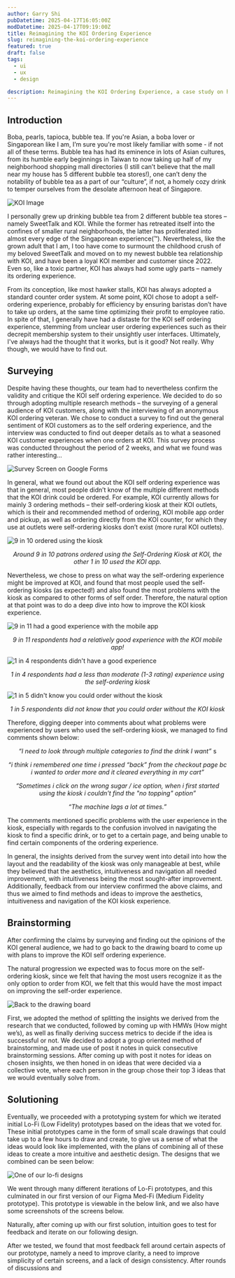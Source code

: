 ```yaml
---
author: Garry Shi
pubDatetime: 2025-04-17T16:05:00Z
modDatetime: 2025-04-17T09:19:00Z
title: Reimagining the KOI Ordering Experience
slug: reimagining-the-koi-ordering-experience
featured: true
draft: false
tags:
  - ui
  - ux
  - design

description: Reimagining the KOI Ordering Experience, a case study on how to improve the KOI Self-Ordering Experience with UI/UX.
---
```


## Introduction

Boba, pearls, tapioca, bubble tea. If you're Asian, a boba lover or Singaporean like I am, I’m sure you're most likely familiar with some - if not all of these terms. Bubble tea has had its eminence in lots of Asian cultures, from its humble early beginnings in Taiwan to now taking up half of my neighborhood shopping mall directories (I still can’t believe that the mall near my house has 5 different bubble tea stores!), one can’t deny the notability of bubble tea as a part of our “culture”, if not, a homely cozy drink to temper ourselves from the desolate afternoon heat of Singapore.

![KOI Image](@assets/images/reimagining-koi/koi.jpg)

I personally grew up drinking bubble tea from 2 different bubble tea stores – namely SweetTalk and KOI. While the former has retreated itself into the confines of smaller rural neighborhoods, the latter has proliferated into almost every edge of the Singaporean experience(™). Nevertheless, like the grown adult that I am, I too have come to surmount the childhood crush of my beloved SweetTalk and moved on to my newest bubble tea relationship with KOI, and have been a loyal KOI member and customer since 2022. Even so, like a toxic partner, KOI has always had some ugly parts – namely its ordering experience.

From its conception, like most hawker stalls, KOI has always adopted a standard counter order system. At some point, KOI chose to adopt a self-ordering experience, probably for efficiency by ensuring baristas don’t have to take up orders, at the same time optimizing their profit to employee ratio. In spite of that, I generally have had a distaste for the KOI self ordering experience, stemming from unclear user ordering experiences such as their decrepit membership system to their unsightly user interfaces. Ultimately, I've always had the thought that it works, but is it good? Not really. Why though, we would have to find out.

## Surveying

Despite having these thoughts, our team had to nevertheless confirm the validity and critique the KOI self ordering experience. We decided to do so through adopting multiple research methods – the surveying of a general audience of KOI customers, along with the interviewing of an anonymous KOI ordering veteran. We chose to conduct a survey to find out the general sentiment of KOI customers as to the self ordering experience, and the interview was conducted to find out deeper details as to what a seasoned KOI customer experiences when one orders at KOI. This survey process was conducted throughout the period of 2 weeks, and what we found was rather interesting…

![Survey Screen on Google Forms](@assets/images/reimagining-koi/survey_image.png)

In general, what we found out about the KOI self ordering experience was that in general, most people didn’t know of the multiple different methods that the KOI drink could be ordered. For example, KOI currently allows for mainly 3 ordering methods – their self-ordering kiosk at their KOI outlets, which is their and recommended method of ordering, KOI mobile app order and pickup, as well as ordering directly from the KOI counter, for which they use at outlets were self-ordering kiosks don’t exist (more rural KOI outlets).

![9 in 10 ordered using the kiosk](@assets/images/reimagining-koi/9in10kiosk.png)

<p style="text-align: center;"> <em>Around 9 in 10 patrons ordered using the Self-Ordering Kiosk at KOI, the other 1 in 10 used the KOI app. </em></p>

Nevertheless, we chose to press on what way the self-ordering experience might be improved at KOI, and found that most people used the self-ordering kiosks (as expected!) and also found the most problems with the kiosk as compared to other forms of self order. Therefore, the natural option at that point was to do a deep dive into how to improve the KOI kiosk experience.

![9 in 11 had a good experience with the mobile app](@assets/images/reimagining-koi/9in11app.png)

<p style="text-align: center;"><em>9 in 11 respondents had a relatively good experience with the KOI mobile app!</em></p>

![1 in 4 respondents didn't have a good experience](@assets/images/reimagining-koi/1in4kiosk.png)

<p style="text-align: center;"><em>1 in 4 respondents had a less than moderate (1-3 rating) experience using the self-ordering kiosk</em></p>

![1 in 5 didn't know you could order without the kiosk](@assets/images/reimagining-koi/1in5didntknow.png)

<p style="text-align: center;"><em>1 in 5 respondents did not know that you could order without the KOI kiosk</em></p>

Therefore, digging deeper into comments about what problems were experienced by users who used the self-ordering kiosk, we managed to find comments shown below:

<p style="text-align:center;"><em>
“I need to look through multiple categories to find the drink I want” </em>s
</p>
<p style="text-align:center;"><em>
“i think i remembered one time i pressed “back” from the checkout page bc i wanted to order more and it cleared everything in my cart” </em>
</p>
<p style="text-align:center;"><em>
“Sometimes i click on the wrong sugar / ice option, when i first started using the kiosk i couldn't find the "no topping" option” </em>
</p>
<p style="text-align:center;"><em>
“The machine lags a lot at times.” </em>
</p>

The comments mentioned specific problems with the user experience in the kiosk, especially with regards to the confusion involved in navigating the kiosk to find a specific drink, or to get to a certain page, and being unable to find certain components of the ordering experience.

In general, the insights derived from the survey went into detail into how the layout and the readability of the kiosk was only manageable at best, while they believed that the aesthetics, intuitiveness and navigation all needed improvement, with intuitiveness being the most sought-after improvement. Additionally, feedback from our interview confirmed the above claims, and thus we aimed to find methods and ideas to improve the aesthetics, intuitiveness and navigation of the KOI kiosk experience.

## Brainstorming

After confirming the claims by surveying and finding out the opinions of the KOI general audience, we had to go back to the drawing board to come up with plans to improve the KOI self ordering experience.

The natural progression we expected was to focus more on the self-ordering kiosk, since we felt that having the most users recognize it as the only option to order from KOI, we felt that this would have the most impact on improving the self-order experience.

![Back to the drawing board](@assets/images/reimagining-koi/figjam_hmw.png)

First, we adopted the method of splitting the insights we derived from the research that we conducted, followed by coming up with HMWs (How might we’s), as well as finally deriving success metrics to decide if the idea is successful or not. We decided to adopt a group oriented method of brainstorming, and made use of post it notes in quick consecutive brainstorming sessions. After coming up with post it notes for ideas on chosen insights, we then honed in on ideas that were decided via a collective vote, where each person in the group chose their top 3 ideas that we would eventually solve from.

## Solutioning

Eventually, we proceeded with a prototyping system for which we iterated initial Lo-Fi (Low Fidelity) prototypes based on the ideas that we voted for. These initial prototypes came in the form of small scale drawings that could take up to a few hours to draw and create, to give us a sense of what the ideas would look like implemented, with the plans of combining all of these ideas to create a more intuitive and aesthetic design. The designs that we combined can be seen below:

![One of our lo-fi designs](@assets/images/reimagining-koi/lofi2.jpg)

We went through many different iterations of Lo-Fi prototypes, and this culminated in our first version of our Figma Med-Fi (Medium Fidelity prototype). This prototype is viewable in the below link, and we also have some screenshots of the screens below.

Naturally, after coming up with our first solution, intuition goes to test for feedback and iterate on our following design.

After we tested, we found that most feedback fell around certain aspects of our prototype, namely a need to improve clarity, a need to improve simplicity of certain screens, and a lack of design consistency. After rounds of discussions and
